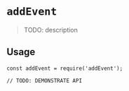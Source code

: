 # `addEvent`

> TODO: description

## Usage

```
const addEvent = require('addEvent');

// TODO: DEMONSTRATE API
```
